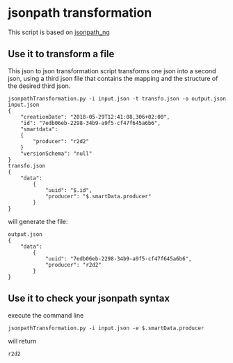 # jsonpath transformation

This script is based on [jsonpath_ng](https://github.com/h2non/jsonpath-ng)


## Use it to transform a file
This json to json transformation script transforms one json into a second json, using a third json file that contains the mapping and the structure of the desired third json.

```
jsonpathTransformation.py -i input.json -t transfo.json -o output.json
input.json
{
    "creationDate": "2018-05-29T12:41:08,306+02:00",
    "id": "7edb06eb-2298-34b9-a9f5-cf47f645a6b6", 
    "smartdata":
    {
        "producer": "r2d2"
    }
    "versionSchema": "null"
}
transfo.json
{
    "data": 
        {
            "uuid": "$.id",
            "producer": "$.smartData.producer"
        }
}
```
will generate the file:

```
output.json
{
    "data": 
        {
            "uuid": "7edb06eb-2298-34b9-a9f5-cf47f645a6b6", 
            "producer": "r2d2"
        }
} 
```
## Use it to check your jsonpath syntax
execute the command line
```
jsonpathTransformation.py -i input.json -e $.smartData.producer
```
will return
```
r2d2
